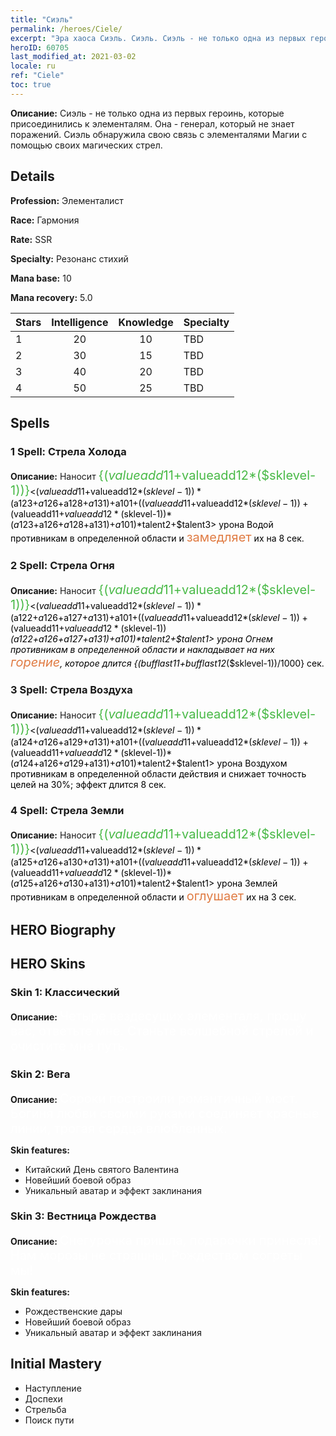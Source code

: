 ```yaml
---
title: "Сиэль"
permalink: /heroes/Ciele/
excerpt: "Эра хаоса Сиэль. Сиэль. Сиэль - не только одна из первых героинь, которые присоединились к элементалям. Она - генерал, который не знает поражений. Сиэль обнаружила свою связь с элементалями Магии с помощью своих магических стрел."
heroID: 60705
last_modified_at: 2021-03-02
locale: ru
ref: "Ciele"
toc: true
---
```

 **Описание:** Сиэль - не только одна из первых героинь, которые присоединились к элементалям. Она - генерал, который не знает поражений. Сиэль обнаружила свою связь с элементалями Магии с помощью своих магических стрел.
## Details
 **Profession:** Элементалист

 **Race:** Гармония

 **Rate:** SSR

 **Specialty:** Резонанс стихий

 **Mana base:** 10

 **Mana recovery:** 5.0


  | Stars   |  Intelligence  |    Knowledge   |      Specialty     |
  |---------|:---------------:|:---------------:|--------------------|
  |    1    | 20 | 10 | TBD |
  |    2    | 30 | 15 | TBD |
  |    3    | 40 | 20 | TBD |
  |    4    | 50 | 25 | TBD |

## Spells
### 1 Spell: Стрела Холода
 **Описание:** Наносит <span style="color: #48b946;font-size:20px">{($valueadd11+$valueadd12*($sklevel-1))}</span><span style="color: black"><($valueadd11+$valueadd12*($sklevel-1))*($a123+$a126+$a128+$a131)+$a101+(($valueadd11+$valueadd12*($sklevel-1))+($valueadd11+$valueadd12*($sklevel-1))*($a123+$a126+$a128+$a131)+$a101)*$talent2+$talent3> урона Водой противникам в определенной области и <span style="color: #e07c44;font-size:20px">замедляет</span><span style="color: black"> их на 8 сек.

### 2 Spell: Стрела Огня
 **Описание:** Наносит <span style="color: #48b946;font-size:20px">{($valueadd11+$valueadd12*($sklevel-1))}</span><span style="color: black"><($valueadd11+$valueadd12*($sklevel-1))*($a122+$a126+$a127+$a131)+$a101+(($valueadd11+$valueadd12*($sklevel-1))+($valueadd11+$valueadd12*($sklevel-1))*($a122+$a126+$a127+$a131)+$a101)*$talent2+$talent1> урона Огнем противникам в определенной области и накладывает на них <span style="color: #e07c44;font-size:20px">горение</span><span style="color: black">, которое длится {($bufflast11+$bufflast12*($sklevel-1))/1000} сек.

### 3 Spell: Стрела Воздуха
 **Описание:** Наносит <span style="color: #48b946;font-size:20px">{($valueadd11+$valueadd12*($sklevel-1))}</span><span style="color: black"><($valueadd11+$valueadd12*($sklevel-1))*($a124+$a126+$a129+$a131)+$a101+(($valueadd11+$valueadd12*($sklevel-1))+($valueadd11+$valueadd12*($sklevel-1))*($a124+$a126+$a129+$a131)+$a101)*$talent2+$talent1> урона Воздухом противникам в определенной области действия и снижает точность целей на 30%; эффект длится 8 сек.

### 4 Spell: Стрела Земли
 **Описание:** Наносит <span style="color: #48b946;font-size:20px">{($valueadd11+$valueadd12*($sklevel-1))}</span><span style="color: black"><($valueadd11+$valueadd12*($sklevel-1))*($a125+$a126+$a130+$a131)+$a101+(($valueadd11+$valueadd12*($sklevel-1))+($valueadd11+$valueadd12*($sklevel-1))*($a125+$a126+$a130+$a131)+$a101)*$talent2+$talent1> урона Землей противникам в определенной области и <span style="color: #e07c44;font-size:20px">оглушает</span><span style="color: black"> их на 3 сек.


## HERO Biography

## HERO Skins
### Skin 1: **Классический**

 **Описание:** <span style="color: #ffffff;font-size:20px">Четыре вездесущих элементаля, прошу вас, ответьте мне. Станьте волшебной стрелой и очистите мне путь.</span>


### Skin 2: **Вега**

 **Описание:** <span style="color: #ffffff;font-size:20px">Сороки построили романтичный мост. Богиня любви своими руками соединяет красные линии, трогая сердца влюбленных.</span>

 **Skin features:** 

   - Китайский День святого Валентина
   - Новейший боевой образ
   - Уникальный аватар и эффект заклинания

### Skin 3: **Вестница Рождества**

 **Описание:** <span style="color: #ffffff;font-size:20px">Снегурочка пришла, подарочки принесла! Нам морозы не страшны, Рождеством согреты мы! </span>

 **Skin features:** 

   - Рождественские дары
   - Новейший боевой образ
   - Уникальный аватар и эффект заклинания


## Initial Mastery
   - Наступление
   - Доспехи
   - Стрельба
   - Поиск пути

